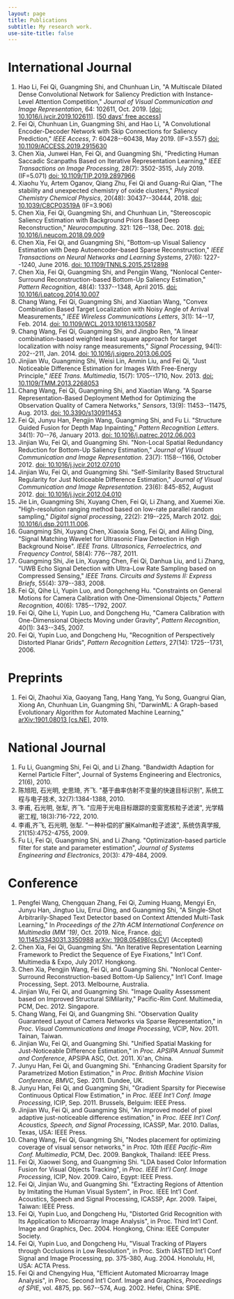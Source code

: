 ```yaml
---
layout: page
title: Publications
subtitle: My research work.
use-site-title: false
---
```


# International Journal

1. Hao Li, Fei Qi, Guangming Shi, and Chunhuan Lin, "A Multiscale Dilated Dense Convolutional Network for Saliency Prediction with Instance-Level Attention Competition," *Journal of Visual Communication and Image Representation*, 64: 102611, Oct. 2019. [[doi: 10.1016/j.jvcir.2019.102611](https://doi.org/10.1016/j.jvcir.2019.102611)]. [[50 days' free access](https://authors.elsevier.com/a/1Ziqc3k8X3cHgv)]
1. Fei Qi, Chunhuan Lin, Guangming Shi, and Hao Li, "A Convolutional Encoder-Decoder Network with Skip Connections for Saliency Prediction," *IEEE Access*, 7: 60428--60438, May 2019. (IF=3.557) [doi: 10.1109/ACCESS.2019.2915630](https://doi.org/10.1109/ACCESS.2019.2915630)
2. Chen Xia, Junwei Han, Fei Qi, and Guangming Shi, "Predicting Human Saccadic Scanpaths Based on Iterative Representation Learning," *IEEE Transactions on Image Processing*, 28(7): 3502-3515, July 2019. (IF=5.071) [doi: 10.1109/TIP.2019.2897966](https://doi.org/10.1109/TIP.2019.2897966)
3. Xiaohu Yu,  Artem Oganov,  Qiang Zhu,  Fei Qi  and  Guang-Rui Qian, "The stability and unexpected chemistry of oxide clusters," *Physical Chemistry Chemical Physics*, 20(48): 30437--30444, 2018. [doi: 10.1039/C8CP03519A](https://doi.org/10.1039/C8CP03519A) (IF=3.906)
4. Chen Xia, Fei Qi, Guangming Shi, and Chunhuan Lin, "Stereoscopic Saliency Estimation with Background Priors Based Deep Reconstruction," *Neurocomputing*. 321: 126--138, Dec. 2018. [doi: 10.1016/j.neucom.2018.09.009](https://doi.org/10.1016/j.neucom.2018.09.009)
5. Chen Xia, Fei Qi, and Guangming Shi, "Bottom-up Visual Saliency Estimation with Deep Autoencoder-based Sparse Reconstruction," *IEEE Transactions on Neural Networks and Learning Systems*, 27(6): 1227--1240, June 2016. [doi: 10.1109/TNNLS.2015.2512898](http://doi.org/10.1109/TNNLS.2015.2512898)
6. Chen Xia, Fei Qi, Guangming Shi, and Pengjin Wang, "Nonlocal Center-Surround Reconstruction-based Bottom-Up Saliency Estimation," *Pattern Recognition*, 48(4): 1337--1348, April 2015. [doi: 10.1016/j.patcog.2014.10.007](http://doi.org/10.1016/j.patcog.2014.10.007)
7. Chang Wang, Fei Qi, Guangming Shi, and Xiaotian Wang, "Convex Combination Based Target Localization with Noisy Angle of Arrival Measurements," *IEEE Wireless Communications Letters*, 3(1): 14--17, Feb. 2014. [doi: 10.1109/WCL.2013.101613.130587](http://doi.org/10.1109/WCL.2013.101613.130587)
8. Chang Wang, Fei Qi, Guangming Shi, and Jingbo Ren, "A linear combination-based weighted least square approach for target localization with noisy range measurements," *Signal Processing*, 94(1): 202--211, Jan. 2014. [doi: 10.1016/j.sigpro.2013.06.005](http://doi.org/10.1016/j.sigpro.2013.06.005)
9. Jinjian Wu, Guangming Shi, Weisi Lin, Anmin Liu, and Fei Qi, "Just Noticeable Difference Estimation for Images With Free-Energy Principle," *IEEE Trans. Multimedia*, 15(7): 1705--1710, Nov. 2013. [doi: 10.1109/TMM.2013.2268053](http://doi.org/10.1109/TMM.2013.2268053)
10. Chang Wang, Fei Qi, Guangming Shi, and Xiaotian Wang. "A Sparse Representation-Based Deployment Method for Optimizing the Observation Quality of Camera Networks," *Sensors*, 13(9): 11453--11475, Aug. 2013. [doi: 10.3390/s130911453](http://doi.org/10.3390/s130911453)
11. Fei Qi, Junyu Han, Pengjin Wang, Guangming Shi, and Fu Li. "Structure Guided Fusion for Depth Map Inpainting," *Pattern Recognition Letters*. 34(1): 70--76, January 2013. [doi: 10.1016/j.patrec.2012.06.003](http://doi.org/10.1016/j.patrec.2012.06.003)
12. Jinjian Wu, Fei Qi, and Guangming Shi. "Non-Local Spatial Redundancy Reduction for Bottom-Up Saliency Estimation," *Journal of Visual Communication and Image Representation*. 23(7): 1158--1166, October 2012. [doi: 10.1016/j.jvcir.2012.07.010](http://doi.org/10.1016/j.jvcir.2012.07.010)
13. Jinjian Wu, Fei Qi, and Guangming Shi. "Self-Similarity Based Structural Regularity for Just Noticeable Difference Estimation," *Journal of Visual Communication and Image Representation*. 23(6): 845-852, August 2012. [doi: 10.1016/j.jvcir.2012.04.010](http://doi.org/10.1016/j.jvcir.2012.04.010)
14. Jie Lin, Guangming Shi, Xuyang Chen, Fei Qi, Li Zhang, and Xuemei Xie. "High-resolution ranging method based on low-rate parallel random sampling," *Digital signal processing*, 22(2): 219--225, March 2012. [doi: 10.1016/j.dsp.2011.11.006](http://doi.org/10.1016/j.dsp.2011.11.006).
15. Guangming Shi, Xuyang Chen, Xiaoxia Song, Fei Qi, and Ailing Ding, "Signal Matching Wavelet for Ultrasonic Flaw Detection in High Background Noise". *IEEE Trans. Ultrasonics, Ferroelectrics, and Frequency Control*, 58(4): 776--787, 2011.
16. Guangming Shi, Jie Lin, Xuyang Chen, Fei Qi, Danhua Liu, and Li Zhang, "UWB Echo Signal Detection with Ultra-Low Rate Sampling based on Compressed Sensing," *IEEE Trans. Circuits and Systems II: Express Briefs*, 55(4): 379--383, 2008.
17. Fei Qi, Qihe Li, Yupin Luo, and Dongcheng Hu. "Constraints on General Motions for Camera Calibration with One-Dimensional Objects," *Pattern Recognition*, 40(6): 1785--1792, 2007.
18. Fei Qi, Qihe Li, Yupin Luo, and Dongcheng Hu, "Camera Calibration with One-Dimensional Objects Moving under Gravity", *Pattern Recognition*, 40(1): 343--345, 2007.
19. Fei Qi, Yupin Luo, and Dongcheng Hu, "Recognition of Perspectively Distorted Planar Grids", *Pattern Recognition Letters*, 27(14): 1725--1731, 2006.

# Preprints

1. Fei Qi, Zhaohui Xia, Gaoyang Tang, Hang Yang, Yu Song, Guangrui Qian, Xiong An, Chunhuan Lin, Guangming Shi, "DarwinML: A Graph-based Evolutionary Algorithm for Automated Machine Learning," [arXiv:1901.08013 [cs.NE]](https://arxiv.org/abs/1901.08013), 2019.

# National Journal

1.  Fu Li, Guangming Shi, Fei Qi, and Li Zhang. "Bandwidth Adaption for Kernel Particle Filter", Journal of Systems Engineering and Electronics, 21(6), 2010.
2.  陈旭阳, 石光明, 史思琦, 齐飞. "基于曲率仿射不变量的快速目标识别", 系统工程与电子技术, 32(7):1384-1388, 2010.
3.  李甫, 石光明, 张犁, 齐飞. "应用于光电目标跟踪的变窗宽核粒子滤波", 光学精密工程, 18(3):716-722, 2010.
4.  李甫,齐飞, 石光明, 张犁. "一种补偿的扩展Kalman粒子滤波", 系统仿真学报, 21(15):4752-4755, 2009.
5.  Fu Li, Fei Qi, Guangming Shi, and Li Zhang. "Optimization-based particle filter for state and parameter estimation", *Journal of Systems Engineering and Electronics*, 20(3): 479-484, 2009.

# Conference

1. Pengfei Wang, Chengquan Zhang, Fei Qi, Zuming Huang, Mengyi En, Junyu Han, Jingtuo Liu, Errui Ding, and Guangming Shi, "A Single-Shot Arbitrarily-Shaped Text Detector based on Context Attended Multi-Task Learning," In *Proceedings of the 27th ACM International Conference on Multimedia (MM '19)*, Oct. 2019. Nice, France. [doi: 10.1145/3343031.3350988](https://doi.org/10.1145/3343031.3350988) [arXiv: 1908.05498[cs.CV]](https://arxiv.org/abs/1908.05498) (Accepted)
2. Chen Xia, Fei Qi, Guangming Shi. "An Iterative Representation Learning Framework to Predict the Sequence of Eye Fixations," Int'l Conf. Multimedia & Expo, July 2017. Hongkong.
3.  Chen Xia, Pengjin Wang, Fei Qi, and Guangming Shi. "Nonlocal Center-Surround Reconstruction-based Bottom-Up Saliency," Int'l Conf. Image Processing, Sept. 2013. Melbourne, Australia.
3.  Jinjian Wu, Fei Qi, and Guangming Shi. "Image Quality Assessment based on Improved Structural SIMilarity," Pacific-Rim Conf. Multimedia, PCM, Dec. 2012. Singapore.
4.  Chang Wang, Fei Qi, and Guangming Shi. "Observation Quality Guaranteed Layout of Camera Networks via Sparse Representation," in *Proc. Visual Communications and Image Processing*, VCIP, Nov. 2011. Tainan, Taiwan.
5.  Jinjian Wu, Fei Qi, and Guangming Shi. "Unified Spatial Masking for Just-Noticeable Difference Estimation," in *Proc. APSIPA Annual Summit and Conference*, APSIPA ASC, Oct. 2011. Xi'an, China.
6.  Junyu Han, Fei Qi, and Guangming Shi. "Enhancing Gradient Sparsity for Parametrized Motion Estimation," in *Proc. British Machine Vision Conference, BMVC*, Sep. 2011. Dundee, UK.
7.  Junyu Han, Fei Qi, and Guangming Shi, "Gradient Sparsity for Piecewise Continuous Optical Flow Estimation," in *Proc. IEEE Int'l Conf. Image Processing*, ICIP, Sep. 2011. Brussels, Belguim: IEEE Press.
8.  Jinjian Wu, Fei Qi, and Guangming Shi, "An improved model of pixel adaptive just-noticeable difference estimation," in *Proc. IEEE Int'l Conf. Acoustics, Speech, and Signal Processing*, ICASSP, Mar. 2010. Dallas, Texas, USA: IEEE Press.
9.  Chang Wang, Fei Qi, Guangming Shi, "Nodes placement for optimizing coverage of visual sensor networks," in *Proc. 10th IEEE Pacific-Rim Conf. Multimedia*, PCM, Dec. 2009. Bangkok, Thailand: IEEE Press.
10.  Fei Qi, Xiaowei Song, and Guangming Shi. "LDA based Color Information Fusion for Visual Objects Tracking", in *Proc. IEEE Int'l Conf. Image Processing*, ICIP, Nov. 2009. Cairo, Egypt: IEEE Press.
11. Fei Qi, Jinjian Wu, and Guangming Shi. "Extracting Regions of Attention by Imitating the Human Visual System", in Proc. IEEE Int'l Conf. Acoustics, Speech and Signal Processing, ICASSP, Apr. 2009. Taipei, Taiwan: IEEE Press.
12. Fei Qi, Yupin Luo, and Dongcheng Hu, "Distorted Grid Recognition with Its Application to Microarray Image Analysis", in Proc. Third Int’l Conf. Image and Graphics, Dec. 2004. Hongkong, China: IEEE Computer Society.
13. Fei Qi, Yupin Luo, and Dongcheng Hu, "Visual Tracking of Players through Occlusions in Low Resolution", in Proc. Sixth IASTED Int’l Conf Signal and Image Processing, pp. 375-380, Aug. 2004. Honolulu, HI, USA: ACTA Press.
14. Fei Qi and Chengying Hua, "Efficient Automated Microarray Image Analysis", in Proc. Second Int’l Conf. Image and Graphics, *Proceedings of SPIE*, vol. 4875, pp. 567--574, Aug. 2002. Hefei, China: SPIE.

